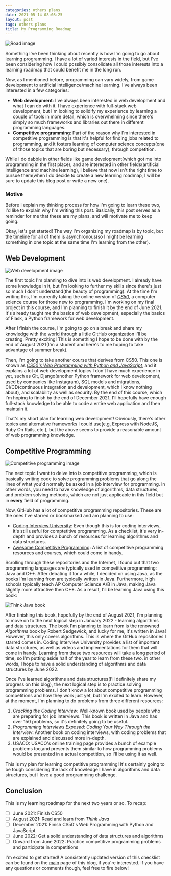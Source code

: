 ```yaml
---
categories: others plans
date: 2021-05-14 08:08:25
layout: post
tags: others plans
title: My Programming Roadmap
---
```

![Road image](https://toggl.com/blog/wp-content/uploads/2020/10/how-to-build-a-product-roadmap.jpg)

Something I've been thinking about recently is how I'm going to go about learning programming. I have a lot of varied interests in the field, but I've been considering how I could possibly consolidate all those interests into a learning roadmap that could benefit me in the long run.

Now, as I mentioned before, programming can vary widely, from game development to artificial intelligence/machine learning. I've always been interested in a few categories:
* **Web development**: I've always been interested in web development and what I can do with it. I have experience with full-stack web development, but I'm looking to solidify my experience by learning a couple of tools in more detail, which is overwhelming since there's simply so much frameworks and libraries out there in different programming languages.
* **Competitive programming**: Part of the reason why I'm interested in competitive programming is that it's helpful for finding jobs related to programming, and it fosters learning of computer science concepts(one of those topics that are boring but necessary), through competition.

While I do dabble in other fields like game development(which got me into programming in the first place), and are interested in other fields(artificial intelligence and machine learning), I believe that now isn't the right time to pursue them(when I do decide to create a new learning roadmap, I will be sure to update this blog post or write a new one).

### Motive
Before I explain my thinking process for how I'm going to learn these two, I'd like to explain why I'm writing this post. Basically, this post serves as a reminder for me that these are my plans, and will motivate me to keep going.

Okay, let's get started! The way I'm organizing my roadmap is by topic, but the timeline for all of them is asynchronous(so I might be learning something in one topic at the same time I'm learning from the other).

## Web Development

![Web development image](https://www.freecodecamp.org/news/content/images/2020/04/screely-1586183781361.png)

The first topic I'm planning to dive into is web development. I already have some knowledge in it, but I'm looking to further my skills since there's just so much I don't understand(the beauty of programming). At the time I'm writing this, I'm currently taking the online version of [*CS50*](https://cs50.harvard.edu/x/2021/), a computer science course for those new to programming. I'm working on my final project in this course, and I'm planning to finish it by the end of June 2021. It's already taught me the basics of web development, especially the basics of Flask, a Python framework for web development.

After I finish the course, I'm going to go on a break and share my knowledge with the world through a little GitHub organization I'll be creating. Pretty exciting! This is something I hope to be done with by the end of August 2021(I'm a student and here's to me hoping to take advantage of summer break).

Then, I'm going to take another course that derives from CS50. This one is known as [*CS50's Web Programming with Python and JavaScript*](https://cs50.harvard.edu/web/2020/), and it explains a lot of web development topics I don't have much experience in yet, such as Git, Django(another Python framework for web development, used by companies like Instagram), SQL models and migrations, CI/CD(continuous integration and development, which I know nothing about), and scalability as well as security. By the end of this course, which I'm hoping to finish by the end of December 2021, I'll hopefully have enough full-stack knowledge to be able to code a entire web application and then maintain it.

That's my short plan for learning web development! Obviously, there's other topics and alternative frameworks I could use(e.g, Express with NodeJS, Ruby On Rails, etc.), but the above seems to provide a reasonable amount of web programming knowledge.

## Competitive Programming

![Competitive programming image](https://media.geeksforgeeks.org/wp-content/uploads/20200413121827/cpp-library1.png)

The next topic I want to delve into is competitive programming, which is basically writing code to solve programming problems that go along the lines of what you'd normally be asked in a job interview for programming. In other words, you need to have knowledge of algorithms, data structures, and problem solving methods, which are not just applicable in this field but in **every** field of programming.

Now, GitHub has a lot of competitive programming repositories. These are the ones I've starred or bookmarked and am planning to use:
* [Coding Interview University](https://github.com/jwasham/coding-interview-university): Even though this is for coding interviews, it's still useful for comptetitive programming. As a checklist, it's very in-depth and provides a bunch of resources for learning algorithms and data structures.
* [Awesome Competitive Programming](https://github.com/lnishan/awesome-competitive-programming): A list of competitive programming resources and courses, which could come in handy.

Scrolling through these repositories and the Internet, I found out that two programming languages are typically used in competitive programming: Java and C++. After debating it for a while, I decided on using Java, as the books I'm learning from are typically written in Java. Furthermore, high schools typically teach AP Computer Science A/B in Java, making Java slightly more attractive then C++. As a result, I'll be learning Java using this book:

![Think Java book](https://greenteapress.com/wp/wp-content/uploads/2020/06/think_java_covr_large.png)

After finishing this book, hopefully by the end of August 2021, I'm planning to move on to the next logical step in January 2022 - learning algorithms and data structures. The book I'm planning to learn from is the renowned *Algorithms* book by Robert Sedgewick, and lucky for me, it's written in Java! However, this only covers algorithms. This is where the GitHub repositories I starred comes in. Coding Interview University provides a list of important data structures, as well as videos and implementations for them that will come in handy. Learning from these two resources will take a long period of time, so I'm putting aside half of the year to learn from these two. in other words, I hope to have a solid understanding of algorithms and data structures by June 2022.

Once I've learned algorithms and data structures(I'll definitely share my progress on this blog), the next logical step is to practice solving programming problems. I don't know a lot about competitive programming competitions and how they work just yet, but I'm excited to learn. However, at the moment, I'm planning to do problems from three different resources:
1. *Cracking the Coding Interview*: Well-known book used by people who are preparing for job interviews. This book is written in Java and has over 150 problems, so it's definitely going to be useful.
2. *Programming Interviews Exposed: Coding Your Way Through the Interview*: Another book on coding interviews, with coding problems that are explained and discussed more in-depth.
3. USACO: USACO's online training page provides a bunch of example problems too,and presents them similar to how programming problems would be presented in a actual competition, so I'll be using it as well.

This is my plan for learning competitive programming! It's certainly going to be tough considering the lack of knowledge I have in algorithms and data structures, but I love a good programming challenge.

## Conclusion
This is my learning roadmap for the next two years or so. To recap:
- [ ] June 2021: Finish CS50
- [ ] August 2021: Read and learn from *Think Java*
- [ ] December 2021: Finish CS50's Web Programming with Python and JavaScript
- [ ] June 2022: Get a solid understanding of data structures and algorithms
- [ ] Onward from June 2022: Practice competitive programming problems and participate in competitions

I'm excited to get started! A consistently updated version of this checklist can be found on the [main](https://jianmin-chen.github.io/blog) page of this blog, if you're interested. If you have any questions or comments though, feel free to fire below!
